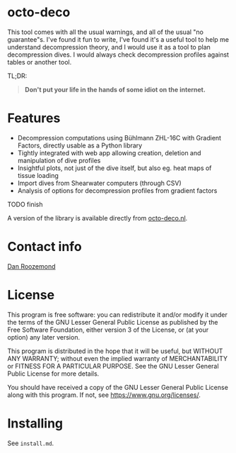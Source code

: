 # octo-deco
This tool comes with all the usual warnings, and all of the usual "no guarantee"s. I've found it fun to write, I've found it's a useful tool to help me understand decompression theory, and I would use it as a tool to plan decompression dives. I would always check decompression profiles against tables or another tool.

TL;DR:
> **Don't put your life in the hands of some idiot on the internet.**

# Features
* Decompression computations using Bühlmann ZHL-16C with Gradient Factors,
  directly usable as a Python library 
* Tightly integrated with web app allowing creation, deletion and manipulation
  of dive profiles
* Insightful plots, not just of the dive itself, but also eg. heat maps of tissue loading 
* Import dives from Shearwater computers (through CSV) 
* Analysis of options for decompression profiles from gradient factors

TODO finish
  
A version of the library is available directly from [octo-deco.nl](https://octo-deco.nl).

# Contact info
[Dan Roozemond](mailto:dan.roozemond@gmail.com)
 
# License
This program is free software: you can redistribute it and/or modify
it under the terms of the GNU Lesser General Public License as published by
the Free Software Foundation, either version 3 of the License, or
(at your option) any later version.

This program is distributed in the hope that it will be useful,
but WITHOUT ANY WARRANTY; without even the implied warranty of
MERCHANTABILITY or FITNESS FOR A PARTICULAR PURPOSE.  See the
GNU Lesser General Public License for more details.

You should have received a copy of the GNU Lesser General Public License
along with this program.  If not, see <https://www.gnu.org/licenses/>.

# Installing
See `install.md`.


